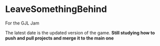 # LeaveSomethingBehind
For the GJL Jam

The latest date is the updated version of the game.
**Still studying how to push and pull projects and merge it to the main one**
